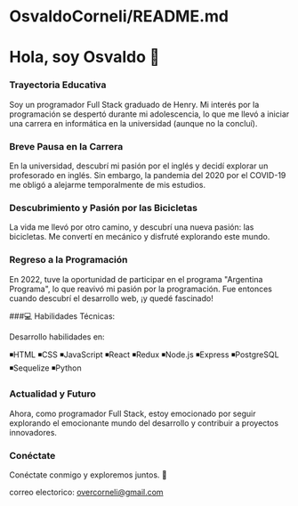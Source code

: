 # OsvaldoCorneli/README.md
# Hola, soy Osvaldo 👋

### Trayectoria Educativa
Soy un programador Full Stack graduado de Henry. Mi interés por la programación se despertó durante mi adolescencia, lo que me llevó a iniciar una carrera en informática en la universidad (aunque no la concluí).

### Breve Pausa en la Carrera
En la universidad, descubrí mi pasión por el inglés y decidí explorar un profesorado en inglés. Sin embargo, la pandemia del 2020 por el COVID-19 me obligó a alejarme temporalmente de mis estudios.

### Descubrimiento y Pasión por las Bicicletas
La vida me llevó por otro camino, y descubrí una nueva pasión: las bicicletas. Me convertí en mecánico y disfruté explorando este mundo.

### Regreso a la Programación
En 2022, tuve la oportunidad de participar en el programa "Argentina Programa", lo que reavivó mi pasión por la programación. Fue entonces cuando descubrí el desarrollo web, ¡y quedé fascinado!

###💻 Habilidades Técnicas:

Desarrollo habilidades en:

◾HTML
◾CSS
◾JavaScript
◾React
◾Redux
◾Node.js
◾Express
◾PostgreSQL
◾Sequelize
◾Python

### Actualidad y Futuro
Ahora, como programador Full Stack, estoy emocionado por seguir explorando el emocionante mundo del desarrollo y contribuir a proyectos innovadores.

### Conéctate
Conéctate conmigo y exploremos juntos. 🚀

correo electorico: overcorneli@gmail.com

<!--
- 👯 I’m looking to collaborate on ...
- 🤔 I’m looking for help with ...
- 💬 Ask me about ...
- 📫 How to reach me: ...
- 😄 Pronouns: ...
- ⚡ Fun fact: ...
-->
